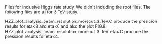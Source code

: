 Files for inclusive Higgs rate study. We didn't including the root files. The following files are all for 3 TeV study.

HZZ_plot_analysis_beam_resolution_morecut_3_TeV.C produce the presicion results for eta<8 and eta<6 and also the plot FIG.8.
HZZ_plot_analysis_beam_resolution_morecut_3_TeV_eta4.C produce the presicion results for eta<4.
